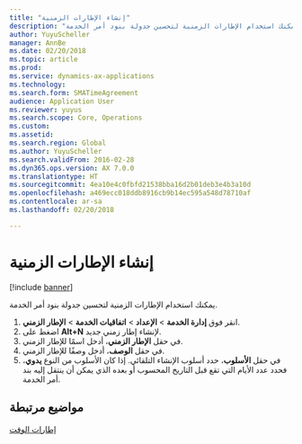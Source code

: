 ```yaml
---
title: "إنشاء الإطارات الزمنية"
description: "يمكنك استخدام الإطارات الزمنية لتحسين جدولة بنود أمر الخدمة."
author: YuyuScheller
manager: AnnBe
ms.date: 02/20/2018
ms.topic: article
ms.prod: 
ms.service: dynamics-ax-applications
ms.technology: 
ms.search.form: SMATimeAgreement
audience: Application User
ms.reviewer: yuyus
ms.search.scope: Core, Operations
ms.custom: 
ms.assetid: 
ms.search.region: Global
ms.author: YuyuScheller
ms.search.validFrom: 2016-02-28
ms.dyn365.ops.version: AX 7.0.0
ms.translationtype: HT
ms.sourcegitcommit: 4ea10e4c0fbfd21538bba16d2b01deb3e4b3a10d
ms.openlocfilehash: a469ecc018ddb8916cb9b14ec595a548d78710af
ms.contentlocale: ar-sa
ms.lasthandoff: 02/20/2018

---
```


# <a name="create-time-windows"></a>إنشاء الإطارات الزمنية   

[!include [banner](../includes/banner.md)]

يمكنك استخدام الإطارات الزمنية لتحسين جدولة بنود أمر الخدمة.

1. انقر فوق **إدارة الخدمة** \> **الإعداد** \> **اتفاقيات الخدمة** \> **الإطار الزمني**.
2. اضغط على **Alt+N** لإنشاء إطار زمني جديد.
3. في حقل **الإطار الزمني**، أدخل اسمًا للإطار الزمني.
4. في حقل **الوصف**، أدخل وصفًا للإطار الزمني.
5. في حقل **الأسلوب**، حدد أسلوب الإنشاء التلقائي. إذا كان الأسلوب من النوع **يدوي**، فحدد عدد الأيام التي تقع قبل التاريخ المحسوب أو بعده الذي يمكن أن ينتقل إليه بند أمر الخدمة.

## <a name="related-topics"></a>مواضيع مرتبطة

[إطارات الوقت](time-windows.md)

